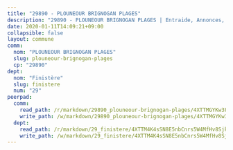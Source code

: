 ```yaml
---
title: "29890 - PLOUNEOUR BRIGNOGAN PLAGES"
description: "29890 - PLOUNEOUR BRIGNOGAN PLAGES | Entraide, Annonces, Initiatives"
date: 2020-01-11T14:09:21+09:00
collapsible: false
layout: commune
comm:
  nom: "PLOUNEOUR BRIGNOGAN PLAGES"
  slug: plouneour-brignogan-plages
  cp: "29890"
dept:
  nom: "Finistère"
  slug: finistere
  num: "29"
peerpad:
  comm:
    read_path: /r/markdown/29890_plouneour-brignogan-plages/4XTTMGYKw3FpDk8jWGxK1b1Wsg5xK3o14GATxhBXWiuj5wNnA
    write_path: /w/markdown/29890_plouneour-brignogan-plages/4XTTMGYKw3FpDk8jWGxK1b1Wsg5xK3o14GATxhBXWiuj5wNnA-K3TgUPzmKQh1eubJKubf6wc6U7o4TDK15uRnkntc9rEfCk4NARyZ4ULcvN1kSbGEL6nYJaQEXwbLoaDQs2ataQyWXh2nDcnzj2A4twWnRuVak3LXqEEjYRHdfnJdpjZ9ZQBBGPt2
  dept:
    read_path: /r/markdown/29_finistere/4XTTM4K4sSN8E5nbCnrs5W4MfHv8SjkZXZkMiZwJKZCUFreuC
    write_path: /w/markdown/29_finistere/4XTTM4K4sSN8E5nbCnrs5W4MfHv8SjkZXZkMiZwJKZCUFreuC-K3TgUmttHvLKDBu5vxQ3oPzTia91UxXiaB3vEFjsHJiDiJD9aQfr6ibvcPa75Eo3oX7ob78s9tVxCKrtPM9bLAmDziVCSFjEgZbp3rqL8Ji8Q5aZhxfTcqkGX75WxHS6TQxtiQQ6
---
```


